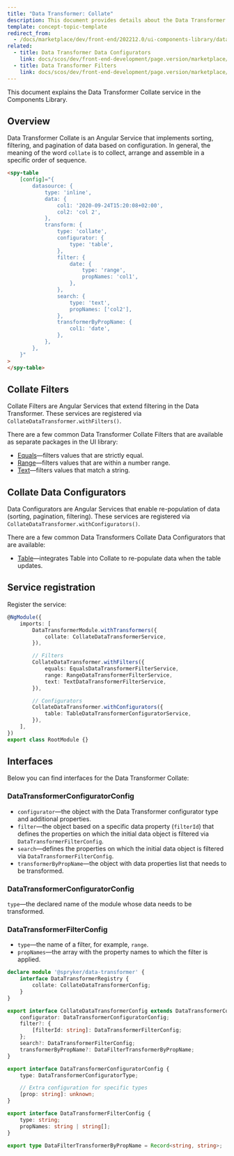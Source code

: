 ```yaml
---
title: "Data Transformer: Collate"
description: This document provides details about the Data Transformer Collate service in the Components Library.
template: concept-topic-template
redirect_from:
  - /docs/marketplace/dev/front-end/202212.0/ui-components-library/data-transformers/collate/
related:
  - title: Data Transformer Data Configurators
    link: docs/scos/dev/front-end-development/page.version/marketplace/ui-components-library/data-transformers/collate/data-configurators/index.html
  - title: Data Transformer Filters
    link: docs/scos/dev/front-end-development/page.version/marketplace/ui-components-library/data-transformers/collate/filters/index.html
---
```


This document explains the Data Transformer Collate service in the Components Library.

## Overview

Data Transformer Collate is an Angular Service that implements sorting, filtering, and pagination of data based on configuration.
In general, the meaning of the word `collate` is to collect, arrange and assemble in a specific order of sequence.

```html
<spy-table
    [config]="{
        datasource: {
            type: 'inline',
            data: {
                col1: '2020-09-24T15:20:08+02:00',
                col2: 'col 2',
            },                                                     
            transform: {
                type: 'collate',
                configurator: {
                    type: 'table',
                },
                filter: {
                    date: {
                        type: 'range',
                        propNames: 'col1',
                    },
                },
                search: {
                    type: 'text',
                    propNames: ['col2'],
                },
                transformerByPropName: {
                    col1: 'date',
                },  
            },
        },
    }"
>
</spy-table>
```

## Collate Filters

Collate Filters are Angular Services that extend filtering in the Data Transformer.
These services are registered via `CollateDataTransformer.withFilters()`.

There are a few common Data Transformer Collate Filters that are available as separate packages in the UI library:

- [Equals](/docs/scos/dev/front-end-development/{{page.version}}/marketplace/ui-components-library/data-transformers/collate/filters/equals.html)—filters values that are strictly equal.
- [Range](/docs/scos/dev/front-end-development/{{page.version}}/marketplace/ui-components-library/data-transformers/collate/filters/range.html)—filters values that are within a number range.
- [Text](/docs/scos/dev/front-end-development/{{page.version}}/marketplace/ui-components-library/data-transformers/collate/filters/text.html)—filters values that match a string.

## Collate Data Configurators

Data Configurators are Angular Services that enable re-population of data (sorting, pagination, filtering).
These services are registered via `CollateDataTransformer.withConfigurators()`.

There are a few common Data Transformers Collate Data Configurators that are available:

- [Table](/docs/scos/dev/front-end-development/{{page.version}}/marketplace/ui-components-library/data-transformers/collate/data-configurators/table.html)—integrates Table into Collate to re-populate data when the table updates.

## Service registration

Register the service:

```ts
@NgModule({
    imports: [
        DataTransformerModule.withTransformers({
            collate: CollateDataTransformerService,
        }),

        // Filters
        CollateDataTransformer.withFilters({
            equals: EqualsDataTransformerFilterService,
            range: RangeDataTransformerFilterService,
            text: TextDataTransformerFilterService,
        }),

        // Configurators
        CollateDataTransformer.withConfigurators({
            table: TableDataTransformerConfiguratorService,
        }),
    ],
})
export class RootModule {}
```

## Interfaces

Below you can find interfaces for the Data Transformer Collate:

### DataTransformerConfiguratorConfig
* `configurator`—the object with the Data Transformer configurator type and additional properties.  
* `filter`—the object based on a specific data property (`filterId`) that defines the properties on which the initial data object is filtered via `DataTransformerFilterConfig`.    
* `search`—defines the properties on which the initial data object is filtered via `DataTransformerFilterConfig`.  
* `transformerByPropName`—the object with data properties list that needs to be transformed.  

### DataTransformerConfiguratorConfig
`type`—the declared name of the module whose data needs to be transformed.  

### DataTransformerFilterConfig
* `type`—the name of a filter, for example, `range`.  
* `propNames`—the array with the property names to which the filter is applied.

```ts
declare module '@spryker/data-transformer' {
    interface DataTransformerRegistry {
        collate: CollateDataTransformerConfig;
    }
}

export interface CollateDataTransformerConfig extends DataTransformerConfig {
    configurator: DataTransformerConfiguratorConfig;
    filter?: {
        [filterId: string]: DataTransformerFilterConfig;
    };
    search?: DataTransformerFilterConfig;
    transformerByPropName?: DataFilterTransformerByPropName;
}

export interface DataTransformerConfiguratorConfig {
    type: DataTransformerConfiguratorType;

    // Extra configuration for specific types
    [prop: string]: unknown;
}

export interface DataTransformerFilterConfig {
    type: string;
    propNames: string | string[];
}

export type DataFilterTransformerByPropName = Record<string, string>;
```
